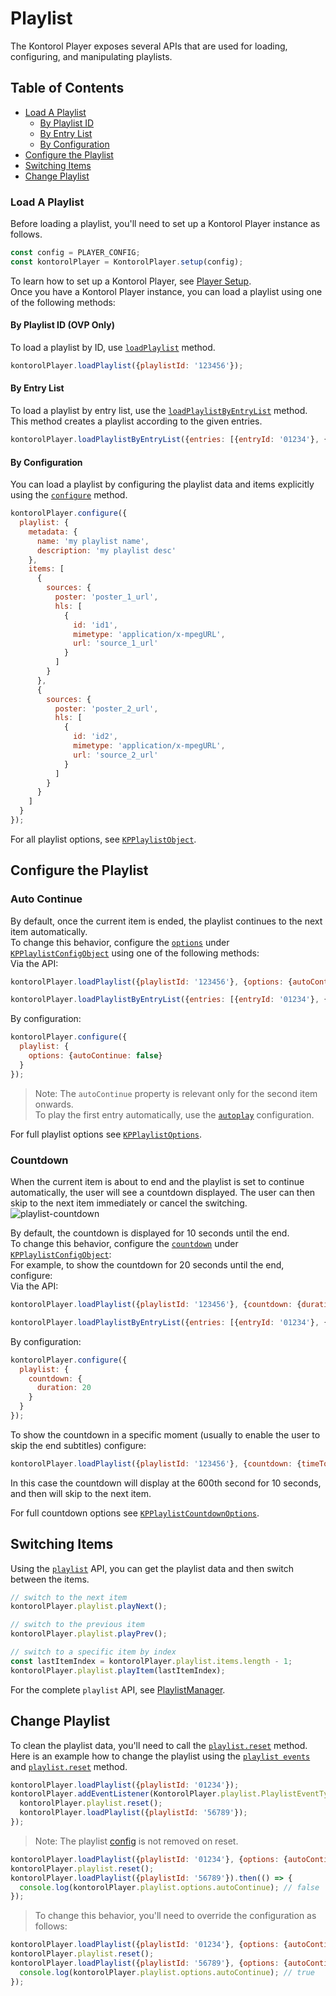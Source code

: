# Playlist

The Kontorol Player exposes several APIs that are used for loading, configuring, and manipulating playlists.

## Table of Contents

- [Load A Playlist](#load-a-playlist)
  - [By Playlist ID](#by-playlist-id-ovp-only)
  - [By Entry List](#by-entry-list)
  - [By Configuration](#by-configuration)
- [Configure the Playlist](#configure-the-playlist)
- [Switching Items](#switching-items)
- [Change Playlist](#change-playlist)

### Load A Playlist

Before loading a playlist, you'll need to set up a Kontorol Player instance as follows.

```javascript
const config = PLAYER_CONFIG;
const kontorolPlayer = KontorolPlayer.setup(config);
```

To learn how to set up a Kontorol Player, see [Player Setup](./player-setup.md).
<br>Once you have a Kontorol Player instance, you can load a playlist using one of the following methods:

#### By Playlist ID (OVP Only)

To load a playlist by ID, use [`loadPlaylist`](./api.md#loadplaylist) method.

```javascript
kontorolPlayer.loadPlaylist({playlistId: '123456'});
```

#### By Entry List

To load a playlist by entry list, use the [`loadPlaylistByEntryList`](./api.md#loadplaylistbyentrylist) method.
<br>This method creates a playlist according to the given entries.

```javascript
kontorolPlayer.loadPlaylistByEntryList({entries: [{entryId: '01234'}, {entryId: '56789'}]});
```

#### By Configuration

You can load a playlist by configuring the playlist data and items explicitly using the [`configure`](./api.md#configure-3) method.

```javascript
kontorolPlayer.configure({
  playlist: {
    metadata: {
      name: 'my playlist name',
      description: 'my playlist desc'
    },
    items: [
      {
        sources: {
          poster: 'poster_1_url',
          hls: [
            {
              id: 'id1',
              mimetype: 'application/x-mpegURL',
              url: 'source_1_url'
            }
          ]
        }
      },
      {
        sources: {
          poster: 'poster_2_url',
          hls: [
            {
              id: 'id2',
              mimetype: 'application/x-mpegURL',
              url: 'source_2_url'
            }
          ]
        }
      }
    ]
  }
});
```

For all playlist options, see [`KPPlaylistObject`](./api.md#kpplaylistobject).

## Configure the Playlist

### Auto Continue

By default, once the current item is ended, the playlist continues to the next item automatically.
<br>To change this behavior, configure the [`options`](./api.md#kpplaylistoptions) under [`KPPlaylistConfigObject`](./api.md#kpplaylistconfigobject) using one of the following methods:
<br>Via the API:

```javascript
kontorolPlayer.loadPlaylist({playlistId: '123456'}, {options: {autoContinue: false}});
```

```javascript
kontorolPlayer.loadPlaylistByEntryList({entries: [{entryId: '01234'}, {entryId: '56789'}]}, {options: {autoContinue: false}});
```

By configuration:

```javascript
kontorolPlayer.configure({
  playlist: {
    options: {autoContinue: false}
  }
});
```

> Note: The `autoContinue` property is relevant only for the second item onwards.
> <br>To play the first entry automatically, use the [`autoplay`](https://github.com/kontorol/pakhshkit-js/blob/master/docs/autoplay.md) configuration.

For full playlist options see [`KPPlaylistOptions`](./api.md#kpplaylistoptions).

### Countdown

When the current item is about to end and the playlist is set to continue automatically, the user will see a countdown displayed. The user can then skip to the next item immediately or cancel the switching.
![playlist-countdown](images/playlist-countdown.png)

By default, the countdown is displayed for 10 seconds until the end.
<br>To change this behavior, configure the [`countdown`](./api.md#kpplaylistcountdownoptions) under [`KPPlaylistConfigObject`](./api.md#kpplaylistconfigobject):
<br> For example, to show the countdown for 20 seconds until the end, configure:
<br>Via the API:

```javascript
kontorolPlayer.loadPlaylist({playlistId: '123456'}, {countdown: {duration: 20}});
```

```javascript
kontorolPlayer.loadPlaylistByEntryList({entries: [{entryId: '01234'}, {entryId: '56789'}]}, {countdown: {duration: 20}});
```

By configuration:

```javascript
kontorolPlayer.configure({
  playlist: {
    countdown: {
      duration: 20
    }
  }
});
```

To show the countdown in a specific moment (usually to enable the user to skip the end subtitles) configure:

```javascript
kontorolPlayer.loadPlaylist({playlistId: '123456'}, {countdown: {timeToShow: 600}});
```

In this case the countdown will display at the 600th second for 10 seconds, and then will skip to the next item.

For full countdown options see [`KPPlaylistCountdownOptions`](./api.md#kpplaylistcountdownoptions).

## Switching Items

Using the [`playlist`](./api.md#playlist) API, you can get the playlist data and then switch between the items.

```javascript
// switch to the next item
kontorolPlayer.playlist.playNext();

// switch to the previous item
kontorolPlayer.playlist.playPrev();

// switch to a specific item by index
const lastItemIndex = kontorolPlayer.playlist.items.length - 1;
kontorolPlayer.playlist.playItem(lastItemIndex);
```

For the complete `playlist` API, see [PlaylistManager](./api.md#playlistmanager).

## Change Playlist

To clean the playlist data, you'll need to call the [`playlist.reset`](./api.md#reset-2) method.
<br>Here is an example how to change the playlist using the [`playlist events`](./api.md#playlisteventtype) and [`playlist.reset`](./api.md#reset-2) method.

```javascript
kontorolPlayer.loadPlaylist({playlistId: '01234'});
kontorolPlayer.addEventListener(KontorolPlayer.playlist.PlaylistEventType.PLAYLIST_ENDED, () => {
  kontorolPlayer.playlist.reset();
  kontorolPlayer.loadPlaylist({playlistId: '56789'});
});
```

> Note: The playlist [config](./api.md#KPPlaylistConfigObject) is not removed on reset.

```javascript
kontorolPlayer.loadPlaylist({playlistId: '01234'}, {options: {autoContinue: false}});
kontorolPlayer.playlist.reset();
kontorolPlayer.loadPlaylist({playlistId: '56789'}).then(() => {
  console.log(kontorolPlayer.playlist.options.autoContinue); // false
});
```

> To change this behavior, you'll need to override the configuration as follows:

```javascript
kontorolPlayer.loadPlaylist({playlistId: '01234'}, {options: {autoContinue: false}});
kontorolPlayer.playlist.reset();
kontorolPlayer.loadPlaylist({playlistId: '56789'}, {options: {autoContinue: true}}).then(() => {
  console.log(kontorolPlayer.playlist.options.autoContinue); // true
});
```
